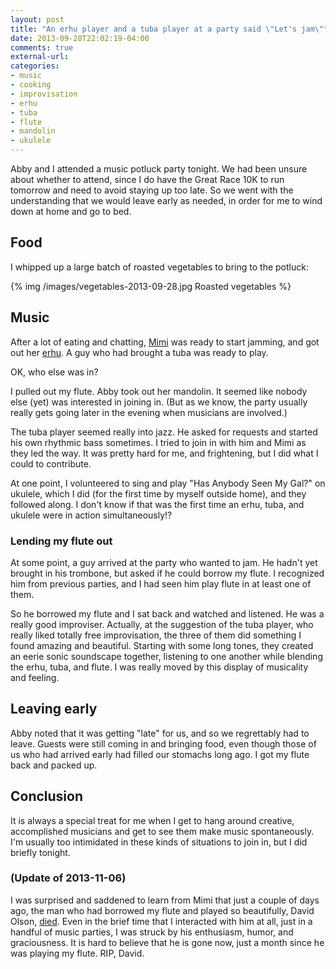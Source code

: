 ```yaml
---
layout: post
title: "An erhu player and a tuba player at a party said \"Let's jam\""
date: 2013-09-28T22:02:19-04:00
comments: true
external-url: 
categories: 
- music
- cooking
- improvisation
- erhu
- tuba
- flute
- mandolin
- ukulele
---
```

Abby and I attended a music potluck party tonight. We had been unsure about whether to attend, since I do have the Great Race 10K to run tomorrow and need to avoid staying up too late. So we went with the understanding that we would leave early as needed, in order for me to wind down at home and go to bed.

## Food

I whipped up a large batch of roasted vegetables to bring to the potluck:

{% img /images/vegetables-2013-09-28.jpg Roasted vegetables %}

## Music

After a lot of eating and chatting, [Mimi](http://www.appalasia.com/Mimi.htm) was ready to start jamming, and got out her [erhu](http://en.wikipedia.org/wiki/Erhu). A guy who had brought a tuba was ready to play.

OK, who else was in?

I pulled out my flute. Abby took out her mandolin. It seemed like nobody else (yet) was interested in joining in. (But as we know, the party usually really gets going later in the evening when musicians are involved.)

The tuba player seemed really into jazz. He asked for requests and started his own rhythmic bass sometimes. I tried to join in with him and Mimi as they led the way. It was pretty hard for me, and frightening, but I did what I could to contribute.

At one point, I volunteered to sing and play "Has Anybody Seen My Gal?" on ukulele, which I did (for the first time by myself outside home), and they followed along. I don't know if that was the first time an erhu, tuba, and ukulele were in action simultaneously!?

### Lending my flute out

At some point, a guy arrived at the party who wanted to jam. He hadn't yet brought in his trombone, but asked if he could borrow my flute. I recognized him from previous parties, and I had seen him play flute in at least one of them.

So he borrowed my flute and I sat back and watched and listened. He was a really good improviser. Actually, at the suggestion of the tuba player, who really liked totally free improvisation, the three of them did something I found amazing and beautiful. Starting with some long tones, they created an eerie sonic soundscape together, listening to one another while blending the erhu, tuba, and flute. I was really moved by this display of musicality and feeling.

## Leaving early

Abby noted that it was getting "late" for us, and so we regrettably had to leave. Guests were still coming in and bringing food, even though those of us who had arrived early had filled our stomachs long ago. I got my flute back and packed up.

## Conclusion

It is always a special treat for me when I get to hang around creative, accomplished musicians and get to see them make music spontaneously. I'm usually too intimidated in these kinds of situations to join in, but I did briefly tonight.

### (Update of 2013-11-06)

I was surprised and saddened to learn from Mimi that just a couple of days ago, the man who had borrowed my flute and played so beautifully, David Olson, [died](http://obituaries.triblive.com/listing/231895/David-E-Olson/). Even in the brief time that I interacted with him at all, just in a handful of music parties, I was struck by his enthusiasm, humor, and graciousness. It is hard to believe that he is gone now, just a month since he was playing my flute. RIP, David.
